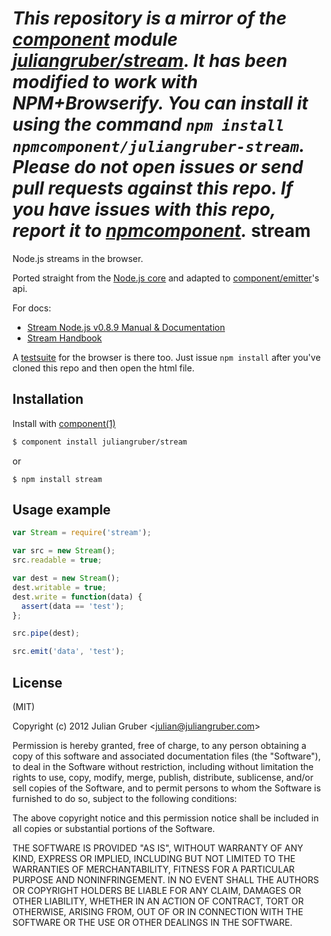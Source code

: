 *This repository is a mirror of the [component](http://component.io) module [juliangruber/stream](http://github.com/juliangruber/stream). It has been modified to work with NPM+Browserify. You can install it using the command `npm install npmcomponent/juliangruber-stream`. Please do not open issues or send pull requests against this repo. If you have issues with this repo, report it to [npmcomponent](https://github.com/airportyh/npmcomponent).*
stream
======

Node.js streams in the browser.

Ported straight from the [Node.js core](https://github.com/joyent/node/blob/master/lib/stream.js) and adapted to [component/emitter](https://github.com/component/emitter)'s api.

For docs:

* [Stream Node.js v0.8.9 Manual & Documentation](http://nodejs.org/api/stream.html)
* [Stream Handbook](https://github.com/substack/stream-handbook)

A [testsuite](https://github.com/juliangruber/stream/blob/master/test.html) for the browser is there too. Just issue `npm install` after you've cloned this repo and then open the html file.

Installation
------------

Install with [component(1)](https://github.com/component/component)

```bash
$ component install juliangruber/stream
```
or

```
$ npm install stream
```

Usage example
-------------

```javascript
var Stream = require('stream');

var src = new Stream();
src.readable = true;

var dest = new Stream();
dest.writable = true;
dest.write = function(data) {
  assert(data == 'test');
};

src.pipe(dest);

src.emit('data', 'test');
```

License
-------
(MIT)

Copyright (c) 2012 Julian Gruber &lt;julian@juliangruber.com&gt;

Permission is hereby granted, free of charge, to any person obtaining a copy of this software and associated documentation files (the "Software"), to deal in the Software without restriction, including without limitation the rights to use, copy, modify, merge, publish, distribute, sublicense, and/or sell copies of the Software, and to permit persons to whom the Software is furnished to do so, subject to the following conditions:

The above copyright notice and this permission notice shall be included in all copies or substantial portions of the Software.

THE SOFTWARE IS PROVIDED "AS IS", WITHOUT WARRANTY OF ANY KIND, EXPRESS OR IMPLIED, INCLUDING BUT NOT LIMITED TO THE WARRANTIES OF MERCHANTABILITY, FITNESS FOR A PARTICULAR PURPOSE AND NONINFRINGEMENT. IN NO EVENT SHALL THE AUTHORS OR COPYRIGHT HOLDERS BE LIABLE FOR ANY CLAIM, DAMAGES OR OTHER LIABILITY, WHETHER IN AN ACTION OF CONTRACT, TORT OR OTHERWISE, ARISING FROM, OUT OF OR IN CONNECTION WITH THE SOFTWARE OR THE USE OR OTHER DEALINGS IN THE SOFTWARE.
